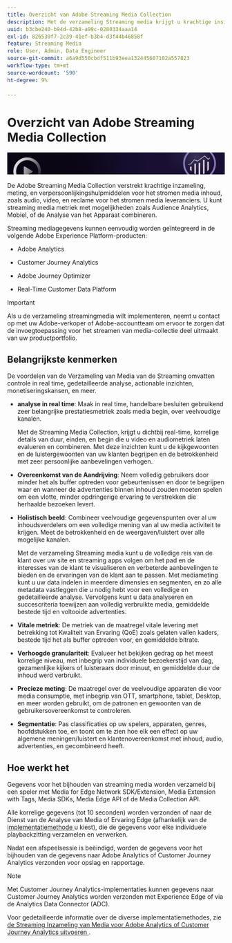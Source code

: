```yaml
---
title: Overzicht van Adobe Streaming Media Collection
description: Met de verzameling Streaming media krijgt u krachtige insight voor inhoud, audio en advertenties.
uuid: b3cbe240-b94d-42b8-a99c-0280334aaa14
exl-id: 826530f7-2c39-41ef-b3b4-d3f44b46858f
feature: Streaming Media
role: User, Admin, Data Engineer
source-git-commit: a6a9d550cbdf511b93eea132445607102a557823
workflow-type: tm+mt
source-wordcount: '590'
ht-degree: 9%

---
```


# Overzicht van Adobe Streaming Media Collection

![Banner](./assets/media_analytics_banner.png)

De Adobe Streaming Media Collection verstrekt krachtige inzameling, meting, en verpersoonlijkingshulpmiddelen voor het stromen media inhoud, zoals audio, video, en reclame voor het stromen media leveranciers. U kunt streaming media metriek met mogelijkheden zoals Audience Analytics, Mobiel, of de Analyse van het Apparaat combineren.

Streaming mediagegevens kunnen eenvoudig worden geïntegreerd in de volgende Adobe Experience Platform-producten:

* Adobe Analytics

* Customer Journey Analytics

* Adobe Journey Optimizer

* Real-Time Customer Data Platform

>[!IMPORTANT]
>
>Als u de verzameling streamingmedia wilt implementeren, neemt u contact op met uw Adobe-verkoper of Adobe-accountteam om ervoor te zorgen dat de invoegtoepassing voor het streamen van media-collectie deel uitmaakt van uw productportfolio.

## Belangrijkste kenmerken

De voordelen van de Verzameling van Media van de Streaming omvatten controle in real time, gedetailleerde analyse, actionable inzichten, monetiseringskansen, en meer.

* **analyse in real time**: Maak in real time, handelbare besluiten gebruikend zeer belangrijke prestatiesmetriek zoals media begin, over veelvoudige kanalen.

  Met de Streaming Media Collection, krijgt u dichtbij real-time, korrelige details van duur, einden, en begin die u video en audiometriek laten evalueren en combineren. Met deze inzichten kunt u de kijkgewoonten en de luistergewoonten van uw klanten begrijpen en de betrokkenheid met zeer persoonlijke aanbevelingen verhogen.

* **Overeenkomst van de Aandrijving**: Neem volledig gebruikers door minder het als buffer optreden voor gebeurtenissen en door te begrijpen waar en wanneer de advertenties binnen inhoud zouden moeten spelen om een vlotte, minder opdringerige ervaring te verstrekken die herhaalde bezoeken levert.

* **Holistisch beeld**: Combineer veelvoudige gegevenspunten over al uw inhoudsverdelers om een volledige mening van al uw media activiteit te krijgen. Meet de betrokkenheid en de weergaven/luistert over alle mogelijke kanalen.

  Met de verzameling Streaming media kunt u de volledige reis van de klant over uw site en streaming apps volgen om het pad en de interesses van de klant te visualiseren en verbeterde aanbevelingen te bieden en de ervaringen van de klant aan te passen.  Met mediameting kunt u uw data indelen in meerdere dimensies en segmenten, en zo alle metadata vastleggen die u nodig hebt voor een volledige en gedetailleerde analyse. Vervolgens kunt u data analyseren en succescriteria toewijzen aan volledig verbruikte media, gemiddelde bestede tijd en voltooide advertenties.

* **Vitale metriek**: De metriek van de maatregel vitale levering met betrekking tot Kwaliteit van Ervaring (QoE) zoals gelaten vallen kaders, bestede tijd het als buffer optreden voor, en gemiddelde bitrate.

* **Verhoogde granulariteit**: Evalueer het bekijken gedrag op het meest korrelige niveau, met inbegrip van individuele bezoekerstijd van dag, gezamenlijke kijkers of luisteraars door minuut, en gemiddelde duur de inhoud werd verbruikt.

* **Precieze meting**: De maatregel over de veelvoudige apparaten die voor media consumptie, met inbegrip van OTT, smartphone, tablet, Desktop, en meer worden gebruikt, om de patronen en gewoonten van de gebruikersovereenkomst te controleren.

* **Segmentatie**: Pas classificaties op uw spelers, apparaten, genres, hoofdstukken toe, en toont om te zien hoe elk een effect op uw algemene meningen/luistert en klantenovereenkomst met inhoud, audio, advertenties, en gecombineerd heeft.


## Hoe werkt het

Gegevens voor het bijhouden van streaming media worden verzameld bij een speler met Media for Edge Network SDK/Extension, Media Extension with Tags, Media SDKs, Media Edge API of de Media Collection API.

Alle korrelige gegevens (tot 10 seconden) worden verzonden of naar de Dienst van de Analyse van Media of Ervaring Edge (afhankelijk van de [ implementatiemethode ](/help/implementation/overview.md) u kiest), die de gegevens voor elke individuele playbackzitting verzamelen en verwerken.

Nadat een afspeelsessie is beëindigd, worden de gegevens voor het bijhouden van de gegevens naar Adobe Analytics of Customer Journey Analytics verzonden voor opslag en rapportage.

>[!NOTE]
>
>Met Customer Journey Analytics-implementaties kunnen gegevens naar Customer Journey Analytics worden verzonden met Experience Edge of via de Analytics Data Connector (ADC).


Voor gedetailleerde informatie over de diverse implementatiemethodes, zie [ de Streaming Inzameling van Media voor Adobe Analytics of Customer Journey Analytics uitvoeren ](/help/implementation/overview.md).
